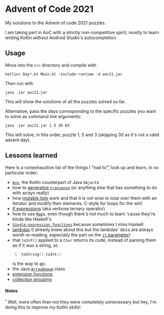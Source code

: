 # Advent of Code 2021
My solutions to the Advent of code 2021 puzzles. 

I am taking part in AoC with a strictly non-competitive spirit, mostly to learn writing Kotlin without Android Studio's autocompletion.

## Usage
Move into the `src` directory and compile with

```
kotlinc Day*.kt Main.kt -include-runtime -d aoc21.jar
```

Then run with

```
java -jar aoc21.jar
```

This will show the solutions of all the puzzles solved so far.

Alternative, pass the days corresponding to the specific puzzles you want to solve as command line arguments:

```
java -jar aoc21.jar 1 5 30 03
```

This will solve, in this order, puzzle 1, 5 and 3 (skipping 30 as it's not a valid advent day).

## Lessons learned
Here is a nonexhaustive list of the things I "had to"[¹](#notes) look up and learn, in no particular order:

- [`Any`](https://kotlinlang.org/api/latest/jvm/stdlib/kotlin/-any/), the Kotlin counterpart of Java `Object`s
- how to [generalize `transpose`](https://stackoverflow.com/questions/70230712/generic-transpose-or-anything-else-really-in-kotlin/70230823#70230823) (or anything else that has something to do with arrays really)
- how [mutable lists](https://kotlinlang.org/api/latest/jvm/stdlib/kotlin.collections/-mutable-list/) work and that it is not wise to loop over them with an iterator and modify their elements. C-style for loops for the win!
- [if expressions](https://discuss.kotlinlang.org/t/ternary-operator/2116/3) (aka verbose ternary operator)
- how to use [`Map`](https://kotlinlang.org/api/latest/jvm/stdlib/kotlin.collections/-map/)s, even though there's not much to learn 'cause they're kinda like Haskell's
- [`Single-expression functions`](https://kotlinlang.org/docs/functions.html#single-expression-functions) because sometimes I miss Haskell
- [lambdas](https://kotlinlang.org/docs/lambdas.html#lambda-expressions-and-anonymous-functions) (I already knew about this but the lambdas' docs are always worth re-reading, especially the part on the [`it` parameter](https://kotlinlang.org/docs/lambdas.html#it-implicit-name-of-a-single-parameter))
- that `toInt()` applied to a `Char` returns its code, instead of parsing them as if it was a string, so 
  ```kotlin
  '1'.toString().toInt()
  ``` 
  is the way to go.
- the Java [`ArrayDeque`](https://docs.oracle.com/javase/7/docs/api/java/util/ArrayDeque.html) class
- [extension functions](https://kotlinlang.org/docs/extensions.html#extension-functions)
- [collection grouping](https://kotlinlang.org/docs/collection-grouping.html)

#### Notes
¹ Well, more often than not they were completely unnecessary but hey, I'm doing this to improve my Kotlin skills!